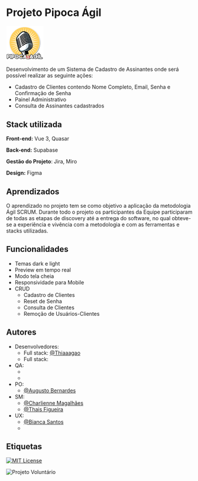 # Projeto Pipoca Ágil 

<img src="https://github.com/thiaaagao/pipocaAgil/blob/main/pipocaAgil/src/assets/logo.png" width="20%">

Desenvolvimento de um Sistema de Cadastro de Assinantes onde será possível realizar as seguinte ações:
- Cadastro de Clientes contendo Nome Completo, Email, Senha e Confirmação de Senha
- Painel Administrativo 
- Consulta de Assinantes cadastrados

 
## Stack utilizada

**Front-end:** Vue 3, Quasar

**Back-end:** Supabase

**Gestão do Projeto**: Jira, Miro

**Design:** Figma

## Aprendizados

O aprendizado no projeto tem se como objetivo a aplicação da metodologia Ágil SCRUM. Durante todo o projeto os participantes da Equipe participaram de todas as etapas de discovery até a entrega do software, no qual obteve-se a experiência e vivência com a metodologia e com as ferramentas e stacks utilizadas.
## Funcionalidades

- Temas dark e light
- Preview em tempo real
- Modo tela cheia
- Responsividade para Mobile
- CRUD
    - Cadastro de Clientes
    - Reset de Senha
    - Consulta de Clientes
    - Remoção de Usuários-Clientes


## Autores
- Desenvolvedores: 
    - Full stack: [@Thiaaagao](https://www.github.com/thiaaagao)
    - Full stack: 
- QA: 
    - []()
    - []()
- PO:
  - [@Augusto Bernardes](https://www.linkedin.com/in/agostinho-alcalai-bernardes/)
- SM:
  - [@Charlienne Magalhães](https://www.linkedin.com/in/charliennemagalhaes/)
  - [@Thais Figueira](https://www.linkedin.com/in/figueirathais/)
- UX:
  - [@Bianca Santos](https://www.linkedin.com/in/biamrsantos/)
  - []()



## Etiquetas

[![MIT License](https://img.shields.io/badge/License-MIT-green.svg)](https://choosealicense.com/licenses/mit/)

![Projeto Voluntário](https://img.shields.io/badge/Pipoca%20Ágil-%20Voluntariado-blue)


